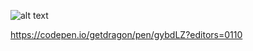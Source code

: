 ![alt text](https://s3-us-west-2.amazonaws.com/i.cdpn.io/3073641.gybdLZ.small.7c9117ae-1927-4c08-a2f7-7438d1203925.png "imagen")

https://codepen.io/getdragon/pen/gybdLZ?editors=0110
